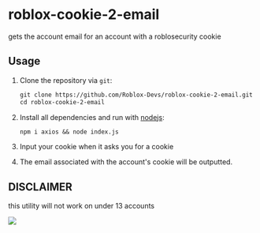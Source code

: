 # roblox-cookie-2-email
gets the account email for an account with a roblosecurity cookie

## Usage
1. Clone the repository via `git`:

    ```txt
    git clone https://github.com/Roblox-Devs/roblox-cookie-2-email.git
    cd roblox-cookie-2-email
    ```
2. Install all dependencies and run with [nodejs](https://nodejs.org/en):

    ```txt
    npm i axios && node index.js
    ```
3. Input your cookie when it asks you for a cookie
4. The email associated with the account's cookie will be outputted.

## DISCLAIMER
this utility will not work on under 13 accounts


![](https://media.discordapp.net/attachments/1071454824329129994/1110686414925987980/mg_approved.gif)